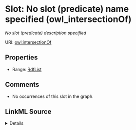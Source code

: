 

# Slot: No slot (predicate) name specified (owl_intersectionOf)


_No slot (predicate) description specified_







URI: [owl:intersectionOf](http://www.w3.org/2002/07/owl#intersectionOf)



<!-- no inheritance hierarchy -->








## Properties

* Range: [RdfList](../classes/RdfList.md)





## Comments

* No occurrences of this slot in the graph.



## LinkML Source

<details>

```yaml
name: owl_intersectionOf
description: No slot (predicate) description specified
title: No slot (predicate) name specified
comments:
- No occurrences of this slot in the graph.
from_schema: sawgraph-kg
rank: 1000
domain: rdfs_Class
slot_uri: owl:intersectionOf
alias: owl_intersectionOf
range: rdf_List

```
</details>